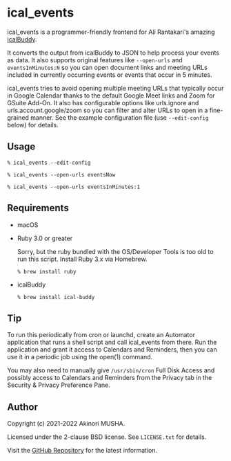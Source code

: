 # ical_events

ical_events is a programmer-friendly frontend for Ali Rantakari's amazing [icalBuddy](https://hasseg.org/icalBuddy/).

It converts the output from icalBuddy to JSON to help process your events as data.  It also supports original features like `--open-urls` and `eventsInMinutes:N` so you can open document links and meeting URLs included in currently occurring events or events that occur in 5 minutes.

ical_events tries to avoid opening multiple meeting URLs that typically occur in Google Calendar thanks to the default Google Meet links and Zoom for GSuite Add-On.  It also has configurable options like urls.ignore and urls.account.google/zoom so you can filter and alter URLs to open in a fine-grained manner.  See the example configuration file (use `--edit-config` below) for details.

## Usage

``` shellsession
% ical_events --edit-config
```

``` shellsession
% ical_events --open-urls eventsNow

% ical_events --open-urls eventsInMinutes:1
```

## Requirements

- macOS

- Ruby 3.0 or greater

    Sorry, but the ruby bundled with the OS/Developer Tools is too old to run this script.  Install Ruby 3.x via Homebrew.

    ``` shellsession
    % brew install ruby
    ```

- icalBuddy

    ``` shellsession
    % brew install ical-buddy
    ```

## Tip

To run this periodically from cron or launchd, create an Automator application that runs a shell script and call ical_events from there.  Run the application and grant it access to Calendars and Reminders, then you can use it in a periodic job using the open(1) command.

You may also need to manually give `/usr/sbin/cron` Full Disk Access and possibly access to Calendars and Reminders from the Privacy tab in the Security & Privacy Preference Pane.

## Author

Copyright (c) 2021-2022 Akinori MUSHA.

Licensed under the 2-clause BSD license.  See `LICENSE.txt` for
details.

Visit the [GitHub Repository](https://github.com/knu/ical_events)
for the latest information.
